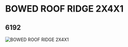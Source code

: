 # BOWED ROOF RIDGE 2X4X1
## 6192
![BOWED ROOF RIDGE 2X4X1](https://lc-www-live-s.legocdn.com/media/bricks/5/2/4186975.jpg)